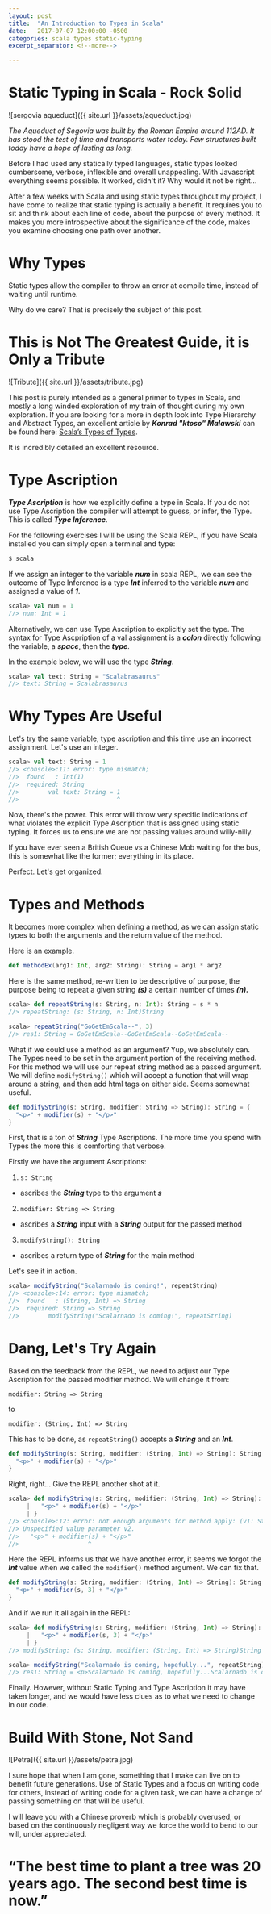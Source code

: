 ```yaml
---
layout: post
title:  "An Introduction to Types in Scala"
date:   2017-07-07 12:00:00 -0500
categories: scala types static-typing
excerpt_separator: <!--more-->

---
```


# Static Typing in Scala - Rock Solid

![sergovia aqueduct]({{ site.url }}/assets/aqueduct.jpg)

*The Aqueduct of Segovia was built by the Roman Empire around 112AD. It has stood the test of time and transports water today. Few structures built today have a hope of lasting as long.*

Before I had used any statically typed languages, static types looked cumbersome, verbose, inflexible and overall unappealing. With Javascript everything seems possible. It worked, didn't it? Why would it not be right...

After a few weeks with Scala and using static types throughout my project, I have come to realize that static typing is actually a benefit.  It requires you to sit and think about each line of code, about the purpose of every method.  It makes you more introspective about the significance of the code, makes you examine choosing one path over another.

# Why Types

Static types allow the compiler to throw an error at compile time, instead of waiting until runtime.

Why do we care? That is precisely the subject of this post.

# This is Not The Greatest Guide, it is Only a Tribute

![Tribute]({{ site.url }}/assets/tribute.jpg)

This post is purely intended as a general primer to types in Scala, and mostly a long winded exploration of my train of thought during my own exploration.  If you are looking for a more in depth look into Type Hierarchy and Abstract Types, an excellent article by ***Konrad "ktoso" Malawski*** can be found here: [Scala’s Types of Types][scalatypeoftypes].

It is incredibly detailed an excellent resource.
<!--more-->
# Type Ascription
***Type Ascription*** is how we explicitly define a type in Scala.  If you do not use Type Ascription the compiler will attempt to guess, or infer, the Type. This is called ***Type Inference***.

For the following exercises I will be using the Scala REPL, if you have Scala installed you can simply open a terminal and type:

``` bash
$ scala
```

If we assign an integer to the variable ***num*** in scala REPL, we can see the outcome of Type Inference is a type ***Int*** inferred to the variable ***num*** and assigned a value of ***1***.

``` scala
scala> val num = 1
//> num: Int = 1
```

Alternatively, we can use Type Ascription to explicitly set the type. The syntax for Type Ascpription of a val assignment is a ***colon*** directly following the variable, a ***space***, then the ***type***.

In the example below, we will use the type ***String***.

``` scala
scala> val text: String = "Scalabrasaurus"
//> text: String = Scalabrasaurus
```

# Why Types Are Useful

Let's try the same variable, type ascription and this time use an incorrect assignment. Let's use an integer.

``` scala
scala> val text: String = 1
//> <console>:11: error: type mismatch;
//>  found   : Int(1)
//>  required: String
//>        val text: String = 1
//>                           ^
```

Now, there's the power. This error will throw very specific indications of what violates the explicit Type Ascription that is assigned using static typing.  It forces us to ensure we are not passing values around willy-nilly.

If you have ever seen a British Queue vs a Chinese Mob waiting for the bus, this is somewhat like the former; everything in its place.

Perfect.  Let's get organized.

# Types and Methods

It becomes more complex when defining a method, as we can assign static types to both the arguments and the return value of the method.

Here is an example.

``` scala
def methodEx(arg1: Int, arg2: String): String = arg1 * arg2
```

Here is the same method, re-written to be descriptive of purpose, the purpose being to repeat a given string ***(s)*** a certain number of times ***(n).***

``` scala
scala> def repeatString(s: String, n: Int): String = s * n
//> repeatString: (s: String, n: Int)String

scala> repeatString("GoGetEmScala--", 3)
//> res1: String = GoGetEmScala--GoGetEmScala--GoGetEmScala--
```

What if we could use a method as an argument? Yup, we absolutely can. The Types need to be set in the argument portion of the receiving method. For this method we will use our repeat string method as a passed argument.  We will define ```modifyString()``` which will accept a function that will wrap around a string, and then add html tags on either side.  Seems somewhat useful.

``` scala
def modifyString(s: String, modifier: String => String): String = {
  "<p>" + modifier(s) + "</p>"
}
```

First, that is a ton of ***String*** Type Ascriptions. The more time you spend with Types the more this is comforting that verbose.

Firstly we have the argument Ascriptions:

1. ```s: String```
- ascribes the ***String*** type to the argument ***s***
2. ```modifier: String => String```
- ascribes a ***String*** input with a ***String*** output for the passed method
3. ```modifyString(): String```
- ascribes a return type of ***String*** for the main method

Let's see it in action.
``` scala
scala> modifyString("Scalarnado is coming!", repeatString)
//> <console>:14: error: type mismatch;
//>  found   : (String, Int) => String
//>  required: String => String
//>        modifyString("Scalarnado is coming!", repeatString)
```

# Dang, Let's Try Again

Based on the feedback from the REPL, we need to adjust our Type Ascription for the passed modifier method. We will change it from:

```modifier: String => String```

to

```modifier: (String, Int) => String```

This has to be done, as ```repeatString()``` accepts a ***String*** and an ***Int***.

``` scala
def modifyString(s: String, modifier: (String, Int) => String): String = {
  "<p>" + modifier(s) + "</p>"
}
```

Right, right... Give the REPL another shot at it.

``` scala
scala> def modifyString(s: String, modifier: (String, Int) => String): String = {
     |   "<p>" + modifier(s) + "</p>"
     | }
//> <console>:12: error: not enough arguments for method apply: (v1: String, v2: Int)//> //> String in trait Function2.
//> Unspecified value parameter v2.
//>   "<p>" + modifier(s) + "</p>"
//>                   ^
```
Here the REPL informs us that we have another error, it seems we forgot the ***Int*** value when we called the ```modifier()``` method argument.  We can fix that.

``` scala
def modifyString(s: String, modifier: (String, Int) => String): String = {
  "<p>" + modifier(s, 3) + "</p>"
}
```

And if we run it all again in the REPL:

``` scala
scala> def modifyString(s: String, modifier: (String, Int) => String): String = {
     |   "<p>" + modifier(s, 3) + "</p>"
     | }
//> modifyString: (s: String, modifier: (String, Int) => String)String

scala> modifyString("Scalarnado is coming, hopefully...", repeatString)
//> res1: String = <p>Scalarnado is coming, hopefully...Scalarnado is coming, hopefully...Scalarnado is coming, hopefully...</p>
```

Finally.  However, without Static Typing and Type Ascription it may have taken longer, and we would have less clues as to what we need to change in our code.  

# Build With Stone, Not Sand

![Petra]({{ site.url }}/assets/petra.jpg)

I sure hope that when I am gone, something that I make can live on to benefit future generations.  Use of Static Types and a focus on writing code for others, instead of writing code for a given task, we can have a change of passing something on that will be useful. 

I will leave you with a Chinese proverb which is probably overused, or based on the continuously negligent way we force the world to bend to our will, under appreciated. 

# “The best time to plant a tree was 20 years ago. The second best time is now.”

[scalatypeoftypes]: http://ktoso.github.io/scala-types-of-types/
